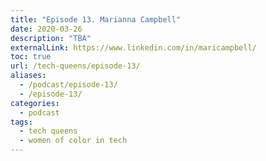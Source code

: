 ```yaml
---
title: "Episode 13. Marianna Campbell"
date: 2020-03-26
description: "TBA"
externalLink: https://www.linkedin.com/in/maricampbell/
toc: true
url: /tech-queens/episode-13/
aliases:
  - /podcast/episode-13/
  - /episode-13/
categories:
  - podcast
tags:
  - tech queens
  - women of color in tech
---
```

